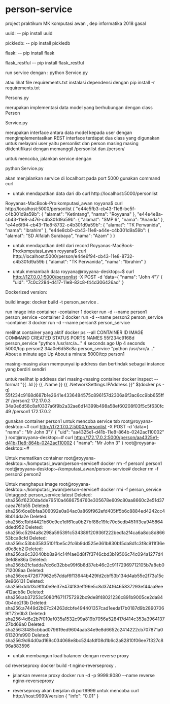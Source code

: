 # person-service
project praktikum MK komputasi awan , dep informatika 2018 gasal

uuid:
-- pip install uuid

pickledb:
-- pip install pickledb

flask:
-- pip install flask

flask_restful
-- pip install flask_restful

run service dengan :
python Service.py


atau lihat file requirements.txt
instalasi dependensi dengan pip install -r requirements.txt


Persons.py

merupakan implementasi data model yang berhubungan dengan class Person

Service.py

merupakan interface antara data model kepada user dengan mengimplementasikan REST interface
terdapat dua class yang digunakan untuk melayani user yaitu personlist dan person
masing masing diidentifikasi dengan memanggil /personlist dan /person/<id>


untuk mencoba, jalankan service dengan 

python Service.py

akan menjalankan service di localhost pada port 5000
gunakan command curl

- untuk mendapatkan data dari db
curl http://localhost:5000/personlist

Royyanas-MacBook-Pro:komputasi_awan royyana$ curl http://localhost:5000/personlist
{
    "e44c5fb3-cb43-11e8-bc5f-c4b301d9a59b": {
        "alamat": "Ketintang",
        "nama": "Royyana"
    },
    "e44e4e8a-cb43-11e8-a476-c4b301d9a59b": {
        "alamat": "SMP 6",
        "nama": "Ananda"
    },
    "e44e6f94-cb43-11e8-8732-c4b301d9a59b": {
        "alamat": "TK Perwanida",
        "nama": "Ibrahim"
    },
    "e44e8cb0-cb43-11e8-a44e-c4b301d9a59b": {
        "alamat": "SD Alfalah Surabaya",
        "nama": "Azam"
    }
}

- untuk mendapatkan detil dari record
Royyanas-MacBook-Pro:komputasi_awan royyana$ curl http://localhost:5000/person/e44e6f94-cb43-11e8-8732-c4b301d9a59b
{
    "alamat": "TK Perwanida",
    "nama": "Ibrahim"
}


- untuk menambah data 
royyana@royyana-desktop:~$ curl  http://127.0.0.1:5000/personlist -X POST -d 'data={ "nama": "John 4"}'
{
    "uid": "7c0c2284-d417-11e8-82c8-f44d306426ad"
}


Dockerized version:

build image:
docker build -t person_service .

run image into container
-container 1
docker run -d --name person1 person_service
-container 2
docker run -d --name person2 person_service
-container 3
docker run -d --name person3 person_service



melihat container yang aktif
docker ps --all
CONTAINER ID        IMAGE               COMMAND                  CREATED              STATUS              PORTS               NAMES
55f234c9168d        person_service      "python /usr/src/a..."   4 seconds ago        Up 4 seconds        5000/tcp            person2
34a0e6d58c8a        person_service      "python /usr/src/a..."   About a minute ago   Up About a minute   5000/tcp            person1


masing-masing akan mempunyai ip address dan bertindak sebagai instance yang berdiri sendiri

untuk melihat ip address dari masing-masing container
 docker inspect --format "{{ .Id }} {{ .Name }} {{ .NetworkSettings.IPAddress }}" $(docker ps  -q)
55f234c9168d687b1e2641e4336484575c896157d2306a6f3ac6cc9bb655ff2f /person2 172.17.0.3
34a0e6d58c8af0337a6f9b2a32ae6d14399b498a58ef60208f03f5c5f630fc49 /person1 172.17.0.2

gunakan container person1 untuk mencoba service tsb
root@royyana-desktop:~# curl  http://172.17.0.2:5000/personlist -X POST -d 'data={ "nama" : "Mr John 3"}'
{
    "uid": "aa4325e1-d41b-11e8-864b-0242ac110002"
}
root@royyana-desktop:~# curl  http://172.17.0.2:5000/person/aa4325e1-d41b-11e8-864b-0242ac110002
{
    "nama": "Mr John 3"
}
root@royyana-desktop:~#


Untuk mematikan container
root@royyana-desktop:~/komputasi_awan/person-service# docker rm -f person1
person1
root@royyana-desktop:~/komputasi_awan/person-service# docker rm -f person2
person2



Untuk menghapus image 
root@royyana-desktop:~/komputasi_awan/person-service# docker rmi -f person_service
Untagged: person_service:latest
Deleted: sha256:f6230da4de79510a4686754760e305678e609c80aa8660c2e51d37caea761b55
Deleted: sha256:6ce8bfaa306092e0a04ac0a869f962efd405ff5b6c8884ed4242cc48b014da2e
Deleted: sha256:c1bfd4421b60c9ee1df61ca0b27bf88c19fc70c5edb451ff3ea945864dded952
Deleted: sha256:c5294a8c298a595391c534389f20936f222bedfa2f4ca6a8dc8d86653bca8cfd
Deleted: sha256:c53bb35835101fbe5c2fc6b9dd525e361b830b15da8d1c3f8c911f36ed0c8cb2
Deleted: sha256:a6c32040bb8a94c14f4ae0d8f7f3746cbd3b19506c74c094a1277d43efd8e86a
Deleted: sha256:b2fcfadda7dc6d32bbe99f6b8d37eb46c2c91172969712105b7a8eb0712008aa
Deleted: sha256:ee472677962e57ddaf6f13644b429fd2cbf53b134d4ab55e2f73a15c9e966131
Deleted: sha256:ddb13c9ffb0e9e37e474f83eff96e5c8d374f6465837293ef44aa9ee412acb8e
Deleted: sha256:ab37253c5080ff6711757292bc9de8f48021236c891b9005ce2da840b4de2f3b
Deleted: sha256:a7449d2b07c24263dcbfe494401357cad1eeda17b0187d9b28907069f172e0b3
Deleted: sha256:4d6e2b7f010af035a1532c99a819b7056a528417d414c353a396413727bd69a0
Deleted: sha256:3f485cbbad079619ed9604aab34e9e8d6652c2414222cb707871a061320fe990
Deleted: sha256:9d64d0ad169c034068e8bc524afdf08d1b6c2a82810f06ee7f327c896a883596



- untuk membangun load balancer dengan reverse proxy

cd reverseproxy
docker build -t nginx-reverseproxy .


- jalankan reverse proxy
docker run -d -p 9999:8080 --name reverse nginx-reverseproxy

- reverseproxy akan berjalan di port9999
untuk mencoba
curl http://host:9999/version
{
    "info": "0.01"
}


